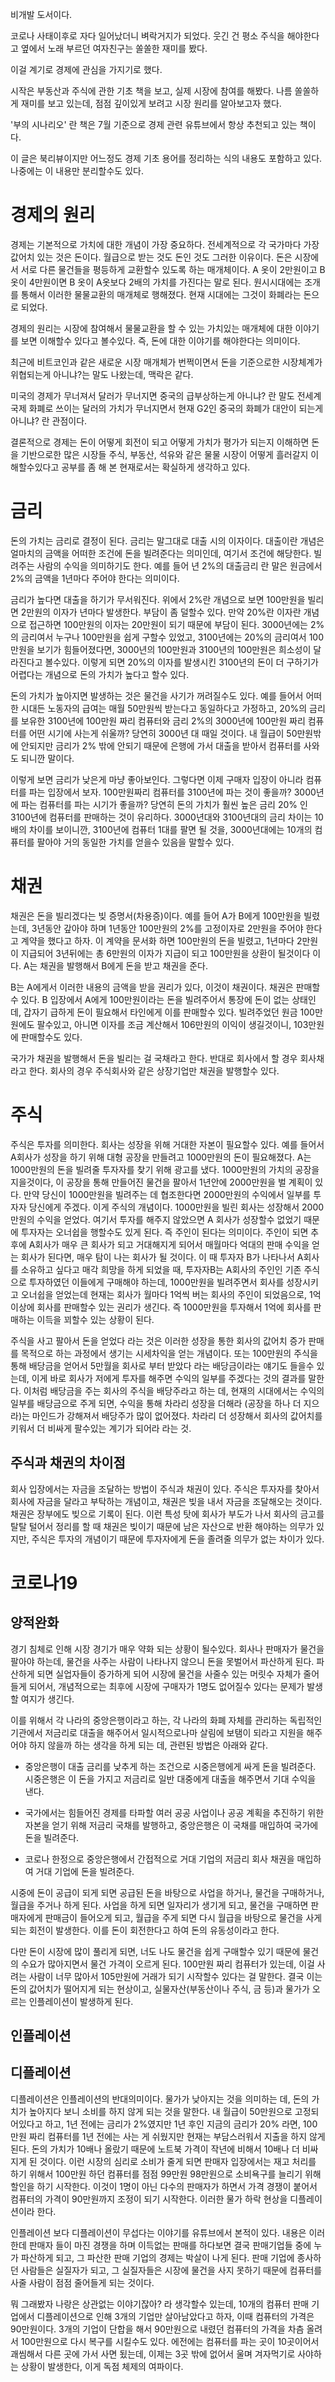 비개발 도서이다.

코로나 사태이후로 자다 일어났더니 벼락거지가 되었다. 웃긴 건 평소 주식을 해야한다고 옆에서 노래 부르던 여자친구는 쏠쏠한 재미를 봤다.

이걸 계기로 경제에 관심을 가지기로 했다.

시작은 부동산과 주식에 관한 기초 책을 보고, 실제 시장에 참여를 해봤다. 나름 쏠쏠하게 재미를 보고 있는데, 점점 깊이있게 보려고 시장 원리를 알아보고자 했다.

'부의 시나리오' 란 책은 7월 기준으로 경제 관련 유튜브에서 항상 추천되고 있는 책이다. 

이 글은 북리뷰이지만 어느정도 경제 기초 용어를 정리하는 식의 내용도 포함하고 있다. 나중에는 이 내용만 분리할수도 있다.

# 경제의 원리

경제는 기본적으로 가치에 대한 개념이 가장 중요하다. 전세계적으로 각 국가마다 가장 값어치 있는 것은 돈이다. 월급으로 받는 것도 돈인 것도 그러한 이유이다. 돈은 시장에서 서로 다른 물건들을 평등하게 교환할수 있도록 하는 매개체이다. A 옷이 2만원이고 B 옷이 4만원이면 B 옷이 A옷보다 2배의 가치를 가진다는 말로 된다. 원시시대에는 조개를 통해서 이러한 물물교환의 매개체로 행해졌다. 현재 시대에는 그것이 화폐라는 돈으로 되었다.

경제의 원리는 시장에 참여해서 물물교환을 할 수 있는 가치있는 매개체에 대한 이야기를 보면 이해할수 있다고 볼수있다. 즉, 돈에 대한 이야기를 해야한다는 의미이다. 

최근에 비트코인과 같은 새로운 시장 매개체가 번쩍이면서 돈을 기준으로한 시장체계가 위협되는게 아니냐?는 말도 나왔는데, 맥락은 같다. 

미국의 경제가 무너져서 달러가 무너지면 중국의 급부상하는게 아니냐? 란 말도 전세계 국제 화폐로 쓰이는 달러의 가치가 무너지면서 현재 G2인 중국의 화폐가 대안이 되는게 아니냐? 란 관점이다.

결론적으로 경제는 돈이 어떻게 회전이 되고 어떻게 가치가 평가가 되는지 이해하면 돈을 기반으로한 많은 시장들 주식, 부동산, 석유와 같은 물물 시장이 어떻게 흘러갈지 이해할수있다고 공부를 좀 해 본 현재로서는 확실하게 생각하고 있다.

# 금리

돈의 가치는 금리로 결정이 된다. 금리는 말그대로 대출 시의 이자이다. 대출이란 개념은 얼마치의 금액을 어떠한 조건에 돈을 빌려준다는 의미인데, 여기서 조건에 해당한다. 빌려주는 사람의 수익을 의미하기도 한다. 예를 들어 년 2%의 대출금리 란 말은 원금에서 2%의 금액을 1년마다 주어야 한다는 의미이다.

금리가 높다면 대출을 하기가 무서워진다. 위에서 2%란 개념으로 보면 100만원을 빌리면 2만원의 이자가 년마다 발생한다. 부담이 좀 덜할수 있다. 만약 20%란 이자란 개념으로 접근하면 100만원의 이자는 20만원이 되기 때문에 부담이 된다. 3000년에는 2%의 금리여서 누구나 100만원을 쉽게 구할수 있었고, 3100년에는 20%의 금리여서 100만원을 보기가 힘들어졌다면, 3000년의 100만원과 3100년의 100만원은 희소성이 달라진다고 볼수있다. 이렇게 되면 20%의 이자를 발생시킨 3100년의 돈이 더 구하기가 어렵다는 개념으로 돈의 가치가 높다고 할수 있다.

돈의 가치가 높아지면 발생하는 것은 물건을 사기가 꺼려질수도 있다. 예를 들어서 어떠한 시대든 노동자의 급여는 매월 50만원씩 받는다고 동일하다고 가정하고,  20%의 금리를 보유한 3100년에 100만원 짜리 컴퓨터와 금리 2%의 3000년에 100만원 짜리 컴퓨터를 어떤 시기에 사는게 쉬울까? 당연히 3000년 대 때일 것이다. 내 월급이 50만원밖에 안되지만 금리가 2% 밖에 안되기 때문에 은행에 가서 대출을 받아서 컴퓨터를 사와도 되니깐 말이다. 

이렇게 보면 금리가 낮은게 마냥 좋아보인다. 그렇다면 이제 구매자 입장이 아니라 컴퓨터를 파는 입장에서 보자. 100만원짜리 컴퓨터를 3100년에 파는 것이 좋을까? 3000년에 파는 컴퓨터를 파는 시기가 좋을까? 당연히 돈의 가치가 훨씬 높은 금리 20% 인 3100년에 컴퓨터를 판매하는 것이 유리하다. 3000년대와 3100년대의 금리 차이는 10배의 차이를 보이니깐, 3100년에 컴퓨터 1대를 팔면 될 것을, 3000년대에는 10개의 컴퓨터를 팔아야 거의 동일한 가치를 얻을수 있음을 말할수 있다.

# 채권

채권은 돈을 빌리겠다는 빚 증명서(차용증)이다. 예를 들어 A가 B에게 100만원을 빌렸는데, 3년동안 갚아야 하며 1년동안 100만원의 2%를 고정이자로 2만원을 주어야 한다고 계약을 했다고 하자. 
이 계약을 문서화 하면 100만원의 돈을 빌렸고, 1년마다 2만원이 지급되어 3년뒤에는 총 6만원의 이자가 지급이 되고 100만원을 상환이 될것이다 이다. 
A는 채권을 발행해서 B에게 돈을 받고 채권을 준다.   

B는 A에게서 이러한 내용의 금액을 받을 권리가 있다, 이것이 채권이다. 채권은 판매할수 있다. B 입장에서 A에게 100만원이라는 돈을 빌려주어서 통장에 돈이 없는 상태인데, 갑자기 급하게 돈이 필요해서 타인에게 이를 판매할수 있다. 빌려주었던 원금 100만원에도 팔수있고, 아니면 이자를 조금 계산해서 106만원의 이익이 생길것이니, 103만원에 판매할수도 있다.

국가가 채권을 발행해서 돈을 빌리는 걸 국채라고 한다. 반대로 회사에서  할 경우 회사채라고 한다. 회사의 경우 주식회사와 같은 상장기업만 채권을 발행할수 있다.

# 주식

주식은 투자를 의미한다. 회사는 성장을 위해 거대한 자본이 필요할수 있다. 예를 들어서 A회사가 성장을 하기 위해 대형 공장을 만들려고 1000만원의 돈이 필요해졌다. A는 1000만원의 돈을 빌려줄 투자자를 찾기 위해 광고를 냈다. 1000만원의 가치의 공장을 지을것이다, 이 공장을 통해 만들어진 물건을 팔아서 1년안에 2000만원을 벌 계획이 있다. 만약 당신이 1000만원을 빌려주는 데 협조한다면 2000만원의 수익에서 일부를 투자자 당신에게 주겠다. 이게 주식의 개념이다. 
1000만원을 빌린 회사는 성장해서 2000만원의 수익을 얻었다. 여기서 투자를 해주지 않았으면 A 회사가 성장할수 없었기 때문에 투자자는 오너쉽을 행할수도 있게 된다. 즉 주인이 된다는 의미이다. 
주인이 되면 추후에 A회사가 매우 큰 회사가 되고 거대해지게 되어서 매월마다 억대의 판매 수익을 얻는 회사가 된다면, 매우 탐이 나는 회사가 될 것이다. 이 때 투자자 B가 나타나서 A회사를 소유하고 싶다고 매각 희망을 하게 되었을 때, 투자자B는 A회사의 주인인 기존 주식으로 투자하였던 이들에게 구매해야 하는데, 1000만원을 빌려주면서 회사를 성장시키고 오너쉽을 얻었는데 현재는 회사가 월마다 1억씩 버는 회사의 주인이 되었음으로, 1억 이상에 회사를 판매할수 있는 권리가 생긴다. 즉 1000만원을 투자해서 1억에 회사를 판매하는 이득을 꾀할수 있는 상황이 된다. 

주식을 사고 팔아서 돈을 얻었다 라는 것은 이러한 성장을 통한 회사의 값어치 증가 판매를 목적으로 하는 과정에서 생기는 시세차익을 얻는 개념이다. 또는 100만원의 주식을 통해 배당금을 얻어서  5만월을 회사로 부터 받았다 라는 배당금이라는 얘기도 들을수 있는데, 이게 바로 회사가 저에게 투자를 해주면 수익의 일부를 주겠다는 것의 결과를 말한다. 이처럼 배당금을 주는 회사의 주식을 배당주라고 하는 데, 현재의 시대에서는 수익의 일부를 배당금으로 주게 되면, 수익을 통해 차라리 성장을 더해라 (공장을 하나 더 지으라)는 마인드가 강해져서 배당주가 많이 없어졌다. 차라리 더 성장해서 회사의 값어치를 키워서 더 비싸게 팔수있는 계기가 되어라 라는 것.



## 주식과 채권의 차이점

회사 입장에서는 자금을 조달하는 방법이 주식과 채권이 있다. 주식은 투자자를 찾아서 회사에 자금을 달라고 부탁하는 개념이고, 채권은 빚을 내서 자금을 조달해오는 것이다. 채권은 장부에도 빚으로 기록이 된다. 이런 특성 탓에 회사가 부도가 나서 회사의 금고를 탈탈 털어서 정리를 할 때 채권은 빚이기 때문에 남은 자산으로 반환 해야하는 의무가 있지만, 주식은 투자의 개념이기 때문에 투자자에게 돈을 졸려줄 의무가 없는 차이가 있다.

# 코로나19

## 양적완화

경기 침체로 인해 시장 경기가 매우 약화 되는 상황이 될수있다. 회사나 판매자가 물건을 팔아야 하는데, 물건을 사주는 사람이 나타나지 않으니 돈을 못벌어서 파산하게 된다. 파산하게 되면 실업자들이 증가하게 되어 시장에 물건을 사줄수 있는 머릿수 자체가 줄어들게 되어서, 개념적으로는 최후에 시장에 구매자가 1명도 없어질수 있다는 문제가 발생할 여지가 생긴다.

이를 위해서 각 나라의 중앙은행이라고 하는, 각 나라의 화폐 자체를 관리하는 독립적인 기관에서 저금리로 대출을 해주어서 일시적으로나마 살림에 보탬이 되라고 지원을 해주어야 하지 않을까 하는 생각을 하게 되는 데, 관련된 방법은 아래와 같다.

- 중앙은행이 대출 금리를 낮추게 하는 조건으로 시중은행에게 싸게 돈을 빌려준다. 시중은행은 이 돈을 가지고 저금리로 일반 대중에게 대출을 해주면서 기대 수익을 낸다.

- 국가에서는 힘들어진 경제를 타파할 여러 공공 사업이나 공공 계획을 추진하기 위한 자본을 얻기 위해 저금리 국채를 발행하고, 중앙은행은 이 국채를 매입하여 국가에 돈을 빌려준다.

- 코로나 한정으로 중앙은행에서 간접적으로 거대 기업의 저금리 회사 채권을 매입하여 거대 기업에 돈을 빌려준다. 

시중에 돈이 공급이 되게 되면 공급된 돈을 바탕으로 사업을 하거나, 물건을 구매하거나, 월급을 주거나 하게 된다. 사업을 하게 되면 일자리가 생기게 되고, 물건을 구매하면 판매자에게 판매금이 들어오게 되고, 월급을 주게 되면 다시 월급을 바탕으로 물건을 사게 되는 회전이 발생한다. 이를 돈이 회전한다고 하여 돈의 유동성이라고 한다.

다만 돈이 시장에 많이 풀리게 되면, 너도 나도 물건을 쉽게 구매할수 있기 때문에 물건의 수요가 많아지면서 물건 가격이 오르게 된다. 100만원 짜리 컴퓨터가 있는데, 이걸 사려는 사람이 너무 많아서 105만원에 거래가 되기 시작할수 있다는 걸 말한다. 결국 이는 돈의 값어치가 떨어지게 되는 현상이고, 실물자산(부동산이나 주식, 금 등)과 물가가 오르는 인플레이션이 발생하게 된다.



 

## 인플레이션

## 디플레이션

디플레이션은 인플레이션의 반대의미이다. 물가가 낮아지는 것을 의미하는 데, 돈의 가치가 높아지다 보니 소비를 하지 않게 되는 것을 말한다. 내 월급이 50만원으로 고정되어있다고 하고, 1년 전에는 금리가 2%였지만 1년 후인 지금의 금리가 20% 라면, 100만원 짜리 컴퓨터를 1년 전에는 사는 게 쉬웠지만 현재는 부담스러워서 지출을 하지 않게 된다. 돈의 가치가 10배나 올랐기 때문에 노트북 가격이 작년에 비해서 10배나 더 비싸지게 된 것이다. 이런 시장의 심리로 소비가 줄게 되면 판매자 입장에서는 재고 처리를 하기 위해서 100만원 하던 컴퓨터를 점점 99만원 98만원으로 소비욕구를 늘리기 위해 할인을 하기 시작한다. 이것이 1명이 아닌 다수의 판매자가 하면서 가격 경쟁이 붙어서 컴퓨터의 가격이 90만원까지 조정이 되기 시작한다. 이러한 물가 하락 현상을 디플레이션이라 한다.

인플레이션 보다 디플레이션이 무섭다는 이야기를 유튜브에서 본적이 있다. 내용은 이러한데 판매자 들이 마진 경쟁을 하며 이득없는 판매를 하다보면 결국 판매기업들 중에 누가 파산하게 되고, 그 파산한 판매 기업의 경제는 박살이 나게 된다. 판매 기업에 종사하던 사람들은 실질자가 되고, 그 실질자들은 시장에 물건을 사지 못하기 때문에 컴퓨터를 사줄 사람이 점점 줄어들게 되는 것이다.

뭐 그래봤자 나랑은 상관없는 이야기잖아? 라 생각할수 있는데, 10개의 컴퓨터 판매 기업에서 디플레이션으로 인해 3개의 기업만 살아남았다고 하자, 이때 컴퓨터의 가격은 90만원이다. 3개의 기업이 단합을 해서 90만원으로 내렸던 컴퓨터의 가격을 차츰 올려서 100만원으로 다시 복구를 시킬수도 있다. 에전에는 컴퓨터를 파는 곳이 10곳이어서 괘씸해서 다른 곳에 가서 사면 됬는데, 이제는 3곳 밖에 없어서 울며 겨자먹기로 사야하는 상황이 발생한다, 이게 독점 체제의 여파이다.


